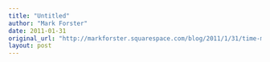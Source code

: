 ```yaml
---
title: "Untitled"
author: "Mark Forster"
date: 2011-01-31
original_url: "http://markforster.squarespace.com/blog/2011/1/31/time-management-helps.html"
layout: post
---
```

